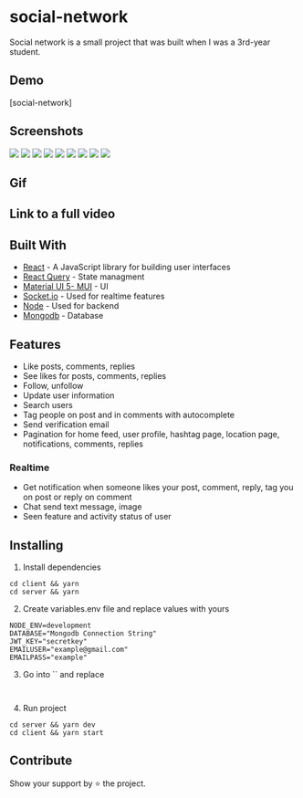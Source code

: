 # social-network

Social network is a small project that was built when I was a 3rd-year student.

## Demo

[social-network]

## Screenshots

![](https://res.cloudinary.com/dvnmolznq/image/upload/v1654249463/cover_images/ldt6mxj9kyrgdhvpttli.png)
![](https://res.cloudinary.com/dvnmolznq/image/upload/v1654249663/cover_images/mthf32e6bksmfwtnecdt.png)
![](https://res.cloudinary.com/dvnmolznq/image/upload/v1654249504/cover_images/e30ncfk4dowfx7k8oyqe.png)
![](https://res.cloudinary.com/dvnmolznq/image/upload/v1654249581/cover_images/euwom8hxhqiauql9f4pl.png)
![](https://res.cloudinary.com/dvnmolznq/image/upload/v1654249550/cover_images/lop1oknnosbmylqmiapy.png)
![](https://res.cloudinary.com/dvnmolznq/image/upload/v1654249396/cover_images/lkdzjpmqzhp2hbaxykha.png)
![](https://res.cloudinary.com/dvnmolznq/image/upload/v1654249432/cover_images/xmzz6ksq2ip6kwg0tjvh.png)
![](https://res.cloudinary.com/dvnmolznq/image/upload/v1654249628/cover_images/bpvbrszxcntjjgxu4t62.png)
![](https://res.cloudinary.com/dvnmolznq/image/upload/v1654249704/cover_images/ftwmosm6phngnsijyyoi.png)

## Gif

<!-- ![](<screenshots/ezgif.com-video-to-gif%20(1).gif>) -->

## Link to a full video

<!-- [Video](https://streamable.com/5srsv) -->

## Built With

- [React](https://reactjs.org/) - A JavaScript library for building user interfaces
- [React Query](https://react-query.tanstack.com/) - State managment
- [Material UI 5- MUI](https://mui.com/) - UI
- [Socket.io](https://socket.io/) - Used for realtime features
- [Node](https://nodejs.org/en/) - Used for backend
- [Mongodb](https://www.mongodb.com/) - Database

## Features

- Like posts, comments, replies
- See likes for posts, comments, replies
- Follow, unfollow
- Update user information
- Search users
- Tag people on post and in comments with autocomplete
- Send verification email
- Pagination for home feed, user profile, hashtag page, location page, notifications, comments, replies

### Realtime

- Get notification when someone likes your post, comment, reply, tag you on post or reply on comment
- Chat send text message, image
- Seen feature and activity status of user

## Installing

1. Install dependencies

```
cd client && yarn
cd server && yarn
```

2. Create variables.env file and replace values with yours

```
NODE_ENV=development
DATABASE="Mongodb Connection String"
JWT_KEY="secretkey"
EMAILUSER="example@gmail.com"
EMAILPASS="example"
```

3. Go into `` and replace

```

```

```

```

4. Run project

```
cd server && yarn dev
cd client && yarn start
```

## Contribute

Show your support by ⭐ the project.
